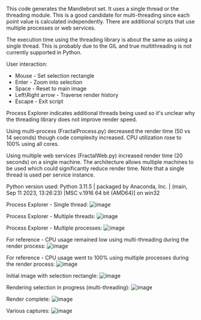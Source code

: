 This code generates the Mandlebrot set. It uses a single thread or the threading module. This is a good candidate for multi-threading since each point value is calculated independently. There are additional scripts that use multiple processes or web services.

The execution time using the threading library is about the same as using a single thread. This is probably due to the GIL and true multithreading is not currently supported in Python.

User interaction:
- Mouse - Set selection rectangle
- Enter - Zoom into selection
- Space - Reset to main image
- Left\Right arrow - Traverse render history
- Escape - Exit script

Process Explorer indicates additional threads being used so it's unclear why the threading library does not improve render speed.

Using multi-process (FractalProcess.py) decreased the render time (50 vs 14 seconds) though code complexity increased. CPU utilization rose to 100% using all cores.

Using multiple web services (FractalWeb.py) increased render time (20 seconds) on a single machine. The architecture allows multiple machines to be used which could significantly reduce render time. Note that a single thread is used per service instance.

Python version used: Python 3.11.5 | packaged by Anaconda, Inc. | (main, Sep 11 2023, 13:26:23) [MSC v.1916 64 bit (AMD64)] on win32

Process Explorer - Single thread:
![image](https://github.com/mjwaddell1/Python/assets/35202179/53724d57-d491-4a7b-8ffe-ddcd407d4127)

Process Explorer - Multiple threads:
![image](https://github.com/mjwaddell1/Python/assets/35202179/c1f5760f-68dd-4974-9208-78c7a66fa424)

Process Explorer - Multiple processes:
![image](https://github.com/mjwaddell1/Python/assets/35202179/8c4c6a9f-7879-4697-b63d-7d4262db19a4)

For reference - CPU usage remained low using multi-threading during the render process:
![image](https://github.com/mjwaddell1/Python/assets/35202179/7d565db5-4a98-4b67-bb7c-291fa82c98e3)

For reference - CPU usage went to 100% using multiple processes during the render process:
![image](https://github.com/mjwaddell1/Python/assets/35202179/8cbc01bb-009f-4d0c-9d56-8c87423a2d26)

Initial image with selection rectangle:
![image](https://github.com/mjwaddell1/Python/assets/35202179/6b2631ef-10f6-4bcc-baa6-3e2c8853d8fd)

Rendering selection in progress (multi-threading):
![image](https://github.com/mjwaddell1/Python/assets/35202179/abdf4190-df33-4ed9-97c6-d825987fbcb0)

Render complete:
![image](https://github.com/mjwaddell1/Python/assets/35202179/1090a94f-df53-441a-8807-3d008a07a129)

Various captures:
![image](https://github.com/mjwaddell1/Python/assets/35202179/0c58ab8d-0072-4f40-a43a-30ec664af403)

